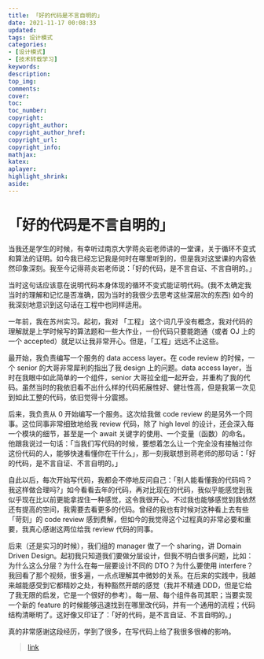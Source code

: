 ```yaml
---
title: 「好的代码是不言自明的」
date: 2021-11-17 00:08:33
updated:
tags: 设计模式
categories:
- [设计模式]
- [技术转载学习]
keywords: 
description:
top_img:
comments:
cover:
toc:
toc_number:
copyright:
copyright_author:
copyright_author_href:
copyright_url:
copyright_info:
mathjax:
katex:
aplayer:
highlight_shrink:
aside:
---
```


# 「好的代码是不言自明的」

当我还是学生的时候，有幸听过南京大学蒋炎岩老师讲的一堂课，关于循环不变式和算法的证明。如今我已经忘记我是何时在哪里听到的，但是我对这堂课的内容依然印象深刻。我至今记得蒋炎岩老师说：「好的代码，是不言自证、不言自明的。」

当时这句话应该意在说明代码本身体现的循环不变式能证明代码。(我不太确定我当时的理解和记忆是否准确，因为当时的我很少去思考这些深层次的东西) 如今的我深刻地意识到这句话在工程中也同样适用。

一年前，我在苏州实习。起初，我对 「工程」 这个词几乎没有概念，我对代码的理解就是上学时候写的算法题和一些大作业，一份代码只要能跑通（或者 OJ 上的一个 accepted）就足以让我非常开心。但是，「工程」远远不止这些。

最开始，我负责编写一个服务的 data access layer。在 code review 的时候，一个 senior 的大哥非常犀利的指出了我 design 上的问题。data access layer，当时在我眼中如此简单的一个组件，senior 大哥拉全组一起开会，并重构了我的代码。虽然当时的我依旧看不出什么样的代码拓展性好、健壮性高，但是我第一次见到如此工整的代码，依旧觉得十分震撼。

后来，我负责从 0 开始编写一个服务。这次给我做 code review 的是另外一个同事。这位同事非常细致地给我 review 代码，除了 high level 的设计，还会深入每一个模块的细节，甚至是一个 await 关键字的使用、一个变量（函数）的命名。他跟我说过一句话：「当我们写代码的时候，要想着怎么让一个完全没有接触过你这份代码的人，能够快速看懂你在干什么」，那一刻我联想到蒋老师的那句话：「好的代码，是不言自证、不言自明的。」

自此以后，每次开始写代码，我都会不停地反问自己：「别人能看懂我的代码吗？我这样做合理吗?」如今看看去年的代码，再对比现在的代码，我似乎能感觉到我似乎现在比以前更能拿捏住一种感觉，这令我很开心。不过我也能够感觉到我依然还有提高的空间，我需要去看更多的代码。曾经的我也有时候对这种看上去有些「苛刻」的 code review 感到费解，但如今的我觉得这个过程真的非常必要和重要，我真心感谢这两位给我 review 代码的同事。

后来（还是实习的时候），我们组的 manager 做了一个 sharing，讲 Domain Driven Design。起初我只知道我们要做分层设计，但我不明白很多问题，比如：为什么这么分层？为什么在每一层要设计不同的 DTO？为什么要使用 interfere？我回看了那个视频，很多遍，一点点理解其中微妙的关系。在后来的实践中，我越来越能感受到它都精妙之处，有种豁然开朗的感觉（我并不精通 DDD，但是它给了我无限的启发，它是一个很好的参考）。每一层、每个组件各司其职；当要实现一个新的 feature 的时候能够迅速找到在哪里改代码，并有一个通用的流程；代码结构清晰明了。这好像又印证了：「好的代码，是不言自证、不言自明的。」

真的非常感谢这段经历，学到了很多，在写代码上给了我很多很棒的影响。

> [link](https://zhaoyuweijsnt.gitee.io/2021/11/14/internship-and-code-review/)

